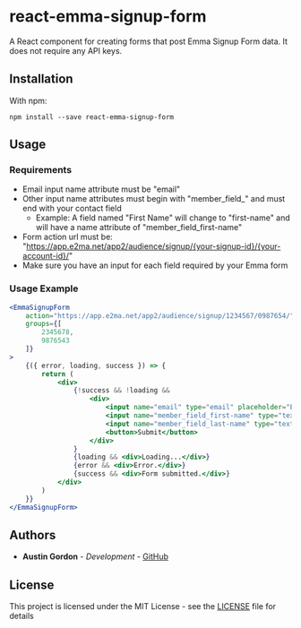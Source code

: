 # react-emma-signup-form

A React component for creating forms that post Emma Signup Form data. It does not require any API keys.

## Installation

With npm:

`npm install --save react-emma-signup-form`

## Usage

### Requirements

- Email input name attribute must be "email"
- Other input name attributes must begin with "member\_field\_" and must end with your contact field
  - Example: A field named "First Name" will change to "first-name" and will have a name attribute of "member\_field\_first-name"
- Form action url must be: "https://app.e2ma.net/app2/audience/signup/{your-signup-id}/{your-account-id}/"
- Make sure you have an input for each field required by your Emma form

### Usage Example

```jsx
<EmmaSignupForm
    action="https://app.e2ma.net/app2/audience/signup/1234567/0987654/"
    groups={[
        2345678,
        9876543
    ]}
>
    {({ error, loading, success }) => {
        return (
            <div>
                {!success && !loading &&
                    <div>
                        <input name="email" type="email" placeholder="Email" />
                        <input name="member_field_first-name" type="text" placeholder="First Name" />
                        <input name="member_field_last-name" type="text" placeholder="Last Name" />
                        <button>Submit</button>
                    </div>
                }
                {loading && <div>Loading...</div>}
                {error && <div>Error.</div>}
                {success && <div>Form submitted.</div>}
            </div>
        )
    }}
</EmmaSignupForm>
```

## Authors

* **Austin Gordon** - *Development* - [GitHub](https://github.com/AustinLeeGordon)

## License

This project is licensed under the MIT License - see the [LICENSE](LICENSE) file for details